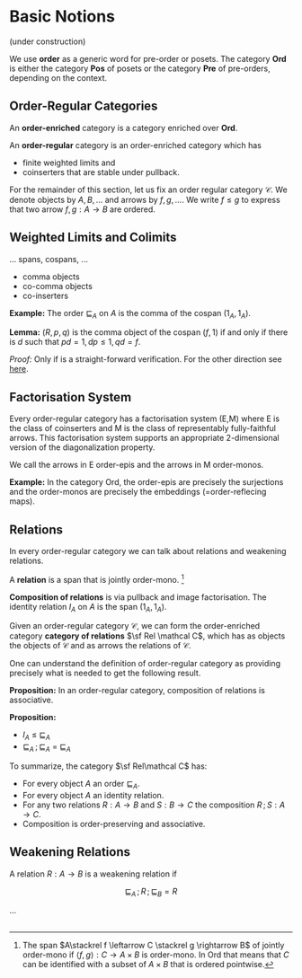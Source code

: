 # Basic Notions

(under construction)

We use **order** as a generic word for pre-order or posets. The category **Ord** is either the category **Pos** of posets or the category **Pre** of pre-orders, depending on the context.

## Order-Regular Categories

An **order-enriched** category is a category enriched over **Ord**.

An **order-regular** category is an order-enriched category which has
- finite weighted limits and
- coinserters that are stable under pullback.

For the remainder of this section, let us fix an order regular category $\mathcal C$. We denote objects by $A,B,\ldots$ and arrows by $f,g,\ldots$. We write $f\le g$ to express that two arrow $f,g:A\to B$ are ordered.


## Weighted Limits and Colimits

... spans, cospans, ...

- comma objects
- co-comma objects
- co-inserters

**Example:** The order $\sqsubseteq_A$ on $A$ is the comma of the cospan $(1_A,1_A)$.

**Lemma:** $(R,p,q)$ is the comma object of the cospan $(f,1)$ if and only if there is $d$ such that $pd=1, dp\le 1, qd=f$.

*Proof:* Only if is a straight-forward verification. For the other direction see [here](/img/drewslemma.png).

## Factorisation System

Every order-regular category has a factorisation system (E,M) where E is the class of coinserters and M is the class of representably fully-faithful arrows. This factorisation system supports an appropriate 2-dimensional version of the diagonalization property.

We call the arrows in E order-epis and the arrows in M order-monos.

**Example:** In the category Ord, the order-epis are precisely the surjections and the order-monos are precisely the embeddings (=order-reflecing maps).

## Relations

In every order-regular category we can talk about relations and weakening relations. 

A **relation** is a span that is jointly order-mono. [^jointlyOrderMono]

[^jointlyOrderMono]: The span $A\stackrel f \leftarrow C \stackrel g \rightarrow B$ of jointly order-mono if $\langle f,g\rangle: C\to A\times B$ is order-mono. In Ord that means that $C$ can be identified with a subset of $A\times B$ that is ordered pointwise.

**Composition of relations** is via pullback and image factorisation. The identity relation $I_A$ on $A$ is the span $(1_A,1_A)$.

Given an order-regular category $\mathcal C$, we can form the order-enriched category **category of relations** $\sf Rel \mathcal C$, which has as objects the objects of $\mathcal C$ and as arrows the relations of $\mathcal C$.

One can understand the definition of order-regular category as providing precisely what is needed to get the following result.

**Proposition:** In an order-regular category, composition of relations is associative.

**Proposition:** 
- $I_A \ \le \ {\sqsubseteq_A}$ 
- $\sqsubseteq_A \,; \sqsubseteq_A \ = \ {\sqsubseteq_A}$ 


To summarize, the category $\sf Rel\mathcal C$ has:
- For every object $A$ an order $\sqsubseteq_A$.
- For every object $A$ an identity relation.
- For any two relations $R:A\to B$ and $S:B\to C$ the composition $R\,;S:A\to C$.
- Composition is order-preserving and associative.

## Weakening Relations

A relation $R:A\to B$ is a weakening relation if 

$$\sqsubseteq_A\,;R\,;\sqsubseteq_B {} = {} R$$

...

##


